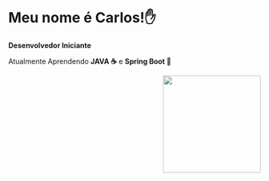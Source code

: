 <h1 align= left>Meu nome é Carlos!✋</h1>

<p><strong>Desenvolvedor Iniciante</strong></p>

<p>Atualmente Aprendendo <strong>JAVA ☕</strong> e <strong>Spring Boot 🍃</strong></p>

<div width="100%" align="right">
  <a href="https://github.com/CarlosCipreste">
  <img height="195em" src="https://github-readme-stats.vercel.app/api/top-langs/?username=CarlosCipreste&layout=donut&theme=dark"/>
</div>

